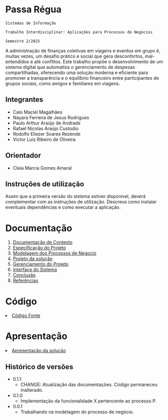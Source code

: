 # Passa Régua

`Sistemas de Informação`

`Trabalho Interdisciplinar: Aplicações para Processos de Negócios`

`Semestre 2/2025`

A administração de finanças coletivas em viagens e eventos em grupo é, muitas vezes, um desafio prático e social que gera desconfortos, mal-entendidos e até conflitos. Este trabalho propõe o desenvolvimento de um sistema digital que automatiza o gerenciamento de despesas compartilhadas, oferecendo uma solução moderna e eficiente para promover a transparência e o equilíbrio financeiro entre participantes de grupos sociais, como amigos e familiares em viagens.

## Integrantes

* Caio Maciel Magalhães
* Nayara Ferreira de Jesus Rodrigues
* Paulo Arthur Araújo de Andrade
* Rafael Nicolas Araújo Custodio
* Rodolfo Eliezer Soares Rezende
* Victor Luiz Ribeiro de Oliveira

## Orientador

* Cleia Marcia Gomes Amaral

## Instruções de utilização

Assim que a primeira versão do sistema estiver disponível, deverá complementar com as instruções de utilização. Descreva como instalar eventuais dependências e como executar a aplicação.

# Documentação

<ol>
<li><a href="docs/1-Contexto.md"> Documentação de Contexto</a></li>
<li><a href="docs/2-Especificação.md"> Especificação do Projeto</a></li>
<li><a href="docs/3-Modelagem-Processos-Negócio.md"> Modelagem dos Processos de Negocio</a></li>
<li><a href="docs/4-Projeto-Solucao.md"> Projeto da solução</a></li>
<li><a href="docs/5-Gerenciamento-Projeto.md"> Gerenciamento do Projeto</a></li>
<li><a href="docs/6-Interface-Sistema.md"> Interface do Sistema</a></li>
<li><a href="docs/7-Conclusão.md"> Conclusão</a></li>
<li><a href="docs/8-Referências.md"> Referências</a></li>
</ol>

# Código

<li><a href="src/README.md"> Código Fonte</a></li>

# Apresentação

<li><a href="presentation/README.md"> Apresentação da solução</a></li>


## Histórico de versões

* 0.1.1
    * CHANGE: Atualização das documentações. Código permaneceu inalterado.
* 0.1.0
    * Implementação da funcionalidade X pertencente ao processo P.
* 0.0.1
    * Trabalhando na modelagem do processo de negócio.

